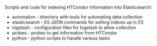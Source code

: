 Scripts and code for indexing HTCondor information into Elasticsearch:

* automation - directory with tools for automating data collection
* elasticsearch - ES JSON commands for setting indices up in ES
* logstash - configuration files for logstash to allow collection
* probes - probes to get information from HTCondor 
* python - python scripts to handle various tasks
